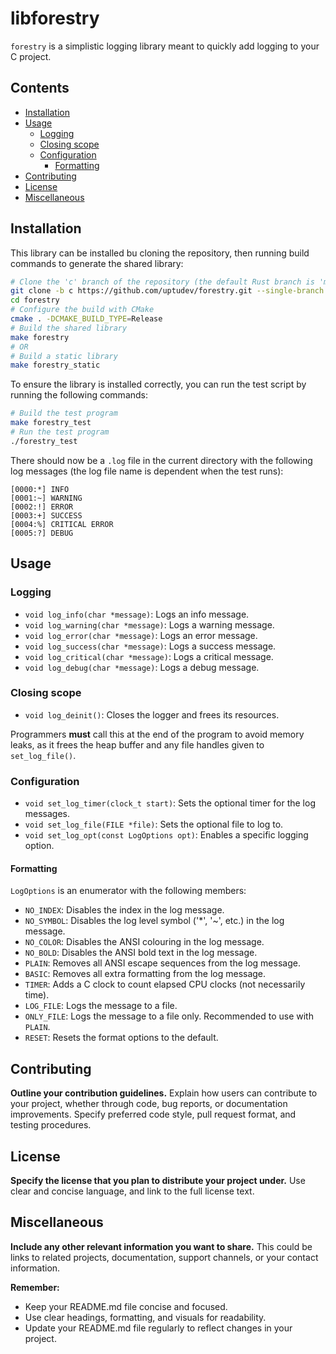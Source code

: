 # libforestry

`forestry` is a simplistic logging library meant to quickly add logging to your C project.

## Contents

* [Installation](#installation)
* [Usage](#usage)
  * [Logging](#logging)
  * [Closing scope](#closing-scope)
  * [Configuration](#configuration)
    * [Formatting](#formatting)
* [Contributing](#contributing)
* [License](#license)
* [Miscellaneous](#miscellaneous)

## Installation

This library can be installed bu cloning the repository, then running build commands to generate the shared library:

```bash
# Clone the 'c' branch of the repository (the default Rust branch is 'main')
git clone -b c https://github.com/uptudev/forestry.git --single-branch
cd forestry
# Configure the build with CMake
cmake . -DCMAKE_BUILD_TYPE=Release
# Build the shared library
make forestry
# OR
# Build a static library
make forestry_static
```

To ensure the library is installed correctly, you can run the test script by running the following commands:

```bash
# Build the test program
make forestry_test
# Run the test program
./forestry_test
```

There should now be a `.log` file in the current directory with the following log messages (the log file name is dependent when the test runs):

```plaintext
[0000:*] INFO
[0001:~] WARNING
[0002:!] ERROR
[0003:+] SUCCESS
[0004:%] CRITICAL ERROR
[0005:?] DEBUG
```

## Usage

### Logging

* `void log_info(char *message)`: Logs an info message.
* `void log_warning(char *message)`: Logs a warning message.
* `void log_error(char *message)`: Logs an error message.
* `void log_success(char *message)`: Logs a success message.
* `void log_critical(char *message)`: Logs a critical message.
* `void log_debug(char *message)`: Logs a debug message.

### Closing scope

* `void log_deinit()`: Closes the logger and frees its resources.

Programmers **must** call this at the end of the program to avoid memory leaks,
as it frees the heap buffer and any file handles given to `set_log_file()`.

### Configuration

* `void set_log_timer(clock_t start)`: Sets the optional timer for the log messages.
* `void set_log_file(FILE *file)`: Sets the optional file to log to.
* `void set_log_opt(const LogOptions opt)`: Enables a specific logging option.

#### Formatting

`LogOptions` is an enumerator with the following members:

* `NO_INDEX`: Disables the index in the log message.
* `NO_SYMBOL`: Disables the log level symbol ('*', '~', etc.) in the log message.
* `NO_COLOR`: Disables the ANSI colouring in the log message.
* `NO_BOLD`: Disables the ANSI bold text in the log message.
* `PLAIN`: Removes all ANSI escape sequences from the log message.
* `BASIC`: Removes all extra formatting from the log message.
* `TIMER`: Adds a C clock to count elapsed CPU clocks (not necessarily time).
* `LOG_FILE`: Logs the message to a file.
* `ONLY_FILE`: Logs the message to a file only. Recommended to use with `PLAIN`.
* `RESET`: Resets the format options to the default.

## Contributing

**Outline your contribution guidelines.**
Explain how users can contribute to your project,
whether through code, bug reports, or documentation improvements.
Specify preferred code style, pull request format, and testing procedures.

## License

**Specify the license that you plan to distribute your project under.**
Use clear and concise language, and link to the full license text.

## Miscellaneous

**Include any other relevant information you want to share.**
This could be links to related projects, documentation,
support channels, or your contact information.

**Remember:**

* Keep your README.md file concise and focused.
* Use clear headings, formatting, and visuals for readability.
* Update your README.md file regularly to reflect changes in your project.

